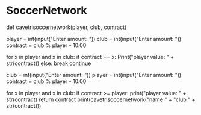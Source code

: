 # SoccerNetwork
def cavetrisoccernetwork(player, club, contract)

player = int(input("Enter amount: "))
club = int(input("Enter amount: "))
contract  = club % player - 10.00

for x in player and x in club:
 if contract == x:
 Print("player value: " + str(contract))
else:
break
continue 

club = int(input("Enter amount: "))
player = int(input("Enter amount: "))
contract = club % player - 10.00

for x in player and x in club:
 if contract >= player:
 print("player value: " + str(contract)
return contract 
print(cavetrisoccernetwork("name " + "club " + str(contract)))
